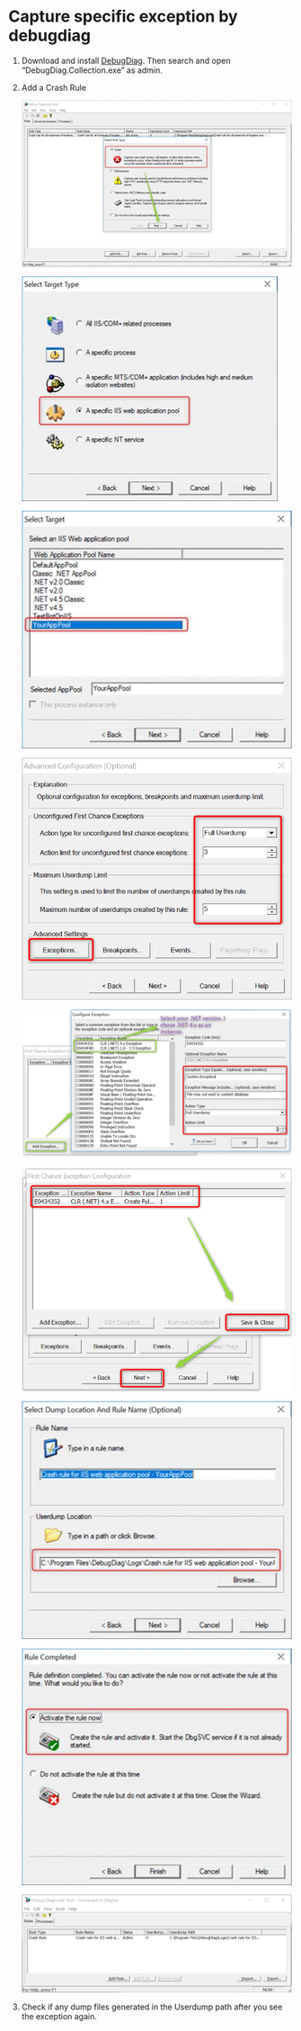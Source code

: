 # Capture specific exception by debugdiag
1. Download and install [DebugDiag](https://www.microsoft.com/en-my/download/details.aspx?id=49924). Then search and open “DebugDiag.Collection.exe” as admin.

1. Add a Crash Rule

    ![](/Dump/Images/debugdiag1.png)

    ![](/Dump/Images/debugdiag2.png)

    ![](/Dump/Images/debugdiag3.png)

    ![](/Dump/Images/debugdiag4.png)

    ![](/Dump/Images/debugdiag5.png)

    ![](/Dump/Images/debugdiag6.png)

    ![](/Dump/Images/debugdiag7.png)

    ![](/Dump/Images/debugdiag8.png)

    ![](/Dump/Images/debugdiag9.png)

1. Check if any dump files generated in the Userdump path after you see the exception again.
